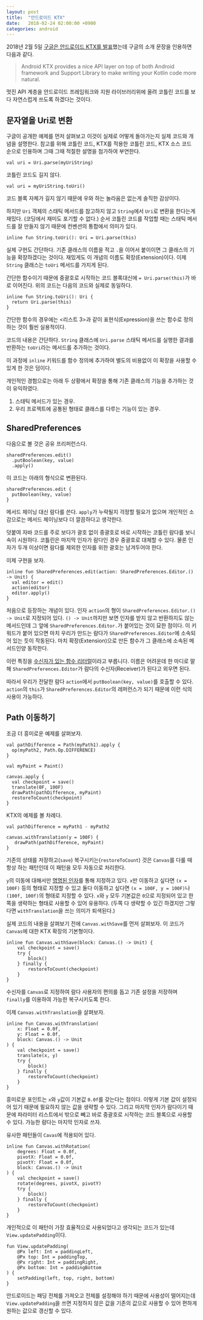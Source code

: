 ```yaml
---
layout: post
title:  "안드로이드 KTX"
date:   2018-02-24 02:00:00 +0900
categories: android
---
```


2018년 2월 5일 [구글은 안드로이드 KTX를 발표](https://android-developers.googleblog.com/2018/02/introducing-android-ktx-even-sweeter.html)했는데 구글의 소개 문장을 인용하면 다음과 같다.

> Android KTX provides a nice API layer on top of both Android framework and Support Library to make writing your Kotlin code more natural.

멋진 API 계층을 안드로이드 프레임워크와 지원 라이브러리위에 올려 코틀린 코드를 보다 자연스럽게 쓰도록 하겠다는 것이다.

## 문자열을 Uri로 변환

구글이 공개한 예제를 먼저 살펴보고 이것이 실제로 어떻게 돌아가는지 실제 코드와 개념을 설명한다. 참고를 위해 코틀린 코드, KTX를 적용한 코틀린 코드, KTX 소스 코드 순으로 인용하며 그때 그때 적절한 설명을 첨가하여 부연한다.

```
val uri = Uri.parse(myUriString)
```

코틀린 코드도 길지 않다.

```
val uri = myUriString.toUri()
```

코드 블록 자체가 길지 않기 때문에 우와 하는 놀라움은 없는게 솔직한 감상이다.

하지만 `Uri` 객체의 스태틱 메서드를 참고하지 않고 `String`에서 `Uri`로 변환을 한다는게 재밌다. (코딩에서 재미도 포기할 수 없다.) 순서 코틀린 코드를 작업할 때는 스태틱 메서드를 잘 만들지 않기 때문에 컨벤션의 통합에서 의미가 있다.

```
inline fun String.toUri(): Uri = Uri.parse(this)
```

실제 구현도 간단하다. 기존 클래스의 이름을 적고 `.`을 이어서 붙이이면 그 클래스의 기능을 확장하겠다는 것이다. 재밌게도 이 개념의 이름도 확장(Extension)이다. 이제 `String` 클래스는 `toUri` 메서드를 가지게 된다.

간단한 함수이기 때문에 중괄호로 시작하는 코드 블록대신에 `= Uri.parse(this)`가 바로 이어진다. 위의 코드는 다음의 코드와 실제로 동일하다.

```
inline fun String.toUri(): Uri {
  return Uri.parse(this)
}
```

간단한 함수의 경우에는 <리스트 3>과 같이 표현식(Expression)을 쓰는 함수로 정의하는 것이 훨씬 실용적이다.

코드의 내용은 간단하다. `String` 클래스에 `Uri.parse` 스태틱 메서드를 실행한 결과를 반환하는 `toUri`라는 메서드를 추가하는 것이다.

이 과정에 `inline` 키워드를 함수 정의에 추가하여 별도의 비용없이 이 확장을 사용할 수 있게 한 것은 덤이다.

개인적인 경험으로는 아래 두 상황에서 확장을 통해 기존 클래스의 기능을 추가하는 것이 유익하였다.

1. 스태틱 메서드가 있는 경우.
2. 우리 프로젝트에 공통된 형태로 클래스를 다루는 기능이 있는 경우.

## SharedPreferences

다음으로 볼 것은 공유 프리퍼런스다.

```
sharedPreferences.edit()
  .putBoolean(key, value)
  .apply()
```

이 코드는 아래의 형식으로 변환된다.

```
sharedPreferences.edit {
  putBoolean(key, value)
}
```

메서드 체이닝 대신 람다를 쓴다. `apply`가 누락될지 걱정할 필요가 없으며 개인적인 소감으로는 메서드 체이닝보다 더 깔끔하다고 생각한다.

덧붙여 자바 코드를 주로 보다가 괄호 없이 중괄호로 바로 시작하는 코틀린 람다를 보니 속이 시원하다. 코틀린은 마지막 인자가 람다인 경우 중괄호로 대체할 수 있다. 물론 인자가 두개 이상이면 람다를 제외한 인자를 위한 괄호는 남겨두어야 한다.

이제 구현을 보자.

```
inline fun SharedPreferences.edit(action: SharedPreferences.Editor.() -> Unit) {
  val editor = edit()
  action(editor)
  editor.apply()
}
```

처음으로 등장하는 개념이 있다. 인자 `action`의 형이 `SharedPreferences.Editor.() -> Unit`로 지정되어 있다. `() -> Unit`까지만 보면 인자를 받지 않고 반환하지도 않는 메서드인데 그 앞에 `SharedPreferences.Editor.`가 붙어있는 것이 묘한 점이다. 이 키워드가 붙어 있으면 마치 우리가 만드는 람다가 `SharedPreferences.Editor`에 소속되어 있는 듯이 작동된다. 마치 확장(Extension)으로 만든 함수가 그 클래스에 소속된 메서드인양 동작한다.

이런 특징을 [수신자가 있는 함수 리터럴](https://kotlinlang.org/docs/reference/lambdas.html#function-literals-with-receiver)이라고 부릅니다. 이름은 어려운데 한 마디로 말해 `SharedPreferences.Editor`가 람다의 수신자(Receiver)가 된다고 외우면 된다.

따라서 우리가 전달한 람다 `action`에서 `putBoolean(key, value)`를 호출할 수 있다. `action`의 `this`가 `SharedPreferences.Editor`의 레퍼런스가 되기 때문에 이런 식의 사용이 가능하다.

## Path 이동하기

조금 더 흥미로운 예제를 살펴보자.

```
val pathDifference = Path(myPath1).apply {
  op(myPath2, Path.Op.DIFFERENCE)
}

val myPaint = Paint()

canvas.apply {
  val checkpoint = save()
  translate(0F, 100F)
  drawPath(pathDifference, myPaint)
  restoreToCount(checkpoint)
}
```

KTX의 예제를 볼 차례다.

```
val pathDifference = myPath1 - myPath2

canvas.withTranslation(y = 100F) {
   drawPath(pathDifference, myPaint)
}
```

기존의 상태를 저장하고(`save`) 복구시키는(`restoreToCount`) 것은 `Canvas`를 다룰 때 항상 하는 패턴인데 이 패턴을 모두 자동으로 처리한다.

`y`의 이동에 대해서만 [명명된 인자](https://kotlinlang.org/docs/reference/functions.html#named-arguments)를 통해 지정하고 있다. `x`만 이동하고 싶다면 `(x = 100F)` 등의 형태로 지정할 수 있고 둘다 이동하고 싶다면 `(x = 100F, y = 100F)`나 `(100f, 100f)`의 형태로 지정할 수 있다. `x`와 `y` 모두 기본값은 `0`으로 지정되어 있고 한쪽을 생략하는 형태로 사용할 수 있어 유용하다. (두쪽 다 생략할 수 있긴 하겠지만 그렇다면 `withTranslation`을 쓰는 의미가 퇴색된다.)

실제 코드의 내용을 살펴보기 전에 `Canvas.withSave`를 먼저 살펴보자. 이 코드가 `Canvas`에 대한 KTX 확장의 기본형이다.

```
inline fun Canvas.withSave(block: Canvas.() -> Unit) {
    val checkpoint = save()
    try {
        block()
    } finally {
        restoreToCount(checkpoint)
    }
}
```

수신자를 `Canvas`로 지정하여 람다 사용자의 편의를 돕고 기존 설정을 저장하며 `finally`를 이용하여 가능한 복구시키도록 한다.

이제 `Canvas.withTranslation`을 살펴보자.

```
inline fun Canvas.withTranslation(
    x: Float = 0.0f,
    y: Float = 0.0f,
    block: Canvas.() -> Unit
) {
    val checkpoint = save()
    translate(x, y)
    try {
        block()
    } finally {
        restoreToCount(checkpoint)
    }
}
```

흥미로운 포인트는 `x`와 `y`값이 기본값 `0.0f`를 갖는다는 점이다. 이렇게 기본 값이 설정되어 있기 때문에 필요하지 않는 값을 생략할 수 있다. 그리고 마지막 인자가 람다이기 때문에 파라미터 리스트에서 밖으로 빼고 바로 중괄호로 시작하는 코드 블록으로 사용할 수 있다. 가능한 람다는 마지막 인자로 쓰자.

유사한 패턴들이 `Cavas`에 적용되어 있다.

```
inline fun Canvas.withRotation(
    degrees: Float = 0.0f,
    pivotX: Float = 0.0f,
    pivotY: Float = 0.0f,
    block: Canvas.() -> Unit
) {
    val checkpoint = save()
    rotate(degrees, pivotX, pivotY)
    try {
        block()
    } finally {
        restoreToCount(checkpoint)
    }
}
```

개인적으로 이 패턴이 가장 효율적으로 사용되었다고 생각되는 코드가 있는데 `View.updatePadding`이다.

```
fun View.updatePadding(
    @Px left: Int = paddingLeft,
    @Px top: Int = paddingTop,
    @Px right: Int = paddingRight,
    @Px bottom: Int = paddingBottom
) {
    setPadding(left, top, right, bottom)
}
```

안드로이드는 패딩 전체를 가져오고 전체를 설정해야 하기 때문에 사용성이 떨어지는데 `View.updatePadding`을 쓰면 지정하지 않은 값을 기존의 값으로 사용할 수 있어 편하게 원하는 값으로 갱신할 수 있다.
